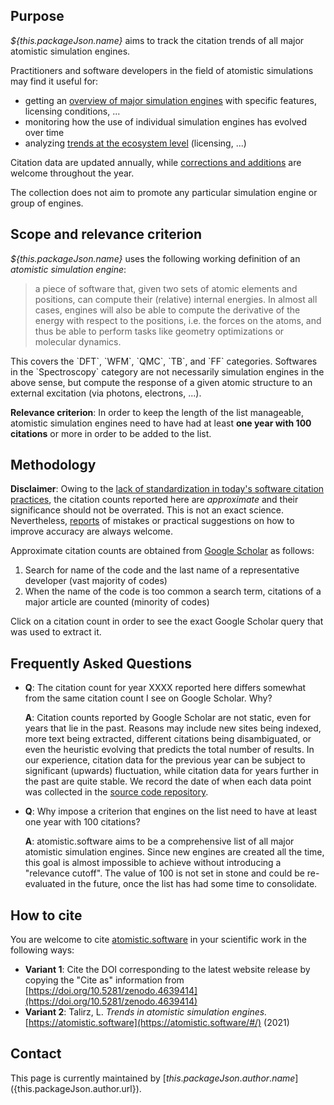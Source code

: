 ## Purpose

*${this.packageJson.name}* aims to track the citation trends of all major atomistic simulation engines.

Practitioners and software developers in the field of atomistic simulations may find it useful for:

 * getting an [overview of major simulation engines](#/table) with specific features, licensing conditions, ...
 * monitoring how the use of individual simulation engines has evolved over time
 * analyzing [trends at the ecosystem level](#/statistics) (licensing, ...)

Citation data are updated annually, while [corrections and additions](${this.packageJson.repository.url}#adding-a-simulation-engine) are welcome throughout the year.

The collection does not aim to promote any particular simulation engine or group of engines.

## Scope and relevance criterion

*${this.packageJson.name}* uses the following working definition of an *atomistic simulation engine*:

> a piece of software that, given two sets of atomic elements and positions, can compute their (relative) internal energies. 
> In almost all cases, engines will also be able to compute the derivative of the energy with respect to the positions, i.e. the forces on the atoms, and thus be able to perform tasks like geometry optimizations or molecular dynamics.

This covers the \`DFT\`, \`WFM\`, \`QMC\`, \`TB\`, and \`FF\` categories.
Softwares in the \`Spectroscopy\` category are not necessarily simulation engines in the above sense, but compute the response of a given atomic structure to an external excitation (via photons, electrons, ...).

**Relevance criterion**: In order to keep the length of the list manageable, atomistic simulation engines need to have had at least **one year with 100 citations** or more in order to be added to the list.

## Methodology

**Disclaimer**: Owing to the [lack of standardization in today's software citation practices](http://doi.org/10.5281/zenodo.4263762), the citation counts reported here are *approximate* and their significance should not be overrated.
This is not an exact science.
Nevertheless, [reports](${this.packageJson.repository.url}/issues) of mistakes or practical suggestions on how to improve accuracy are always welcome. 

Approximate citation counts are obtained from [Google Scholar](https://scholar.google.com/) as follows:

 1. Search for name of the code and the last name of a representative developer (vast majority of codes)
 1. When the name of the code is too common a search term, citations of a major article are counted (minority of codes)

Click on a citation count in order to see the exact Google Scholar query that was used to extract it.

## Frequently Asked Questions

 *  **Q**: The citation count for year XXXX reported here differs somewhat from the same citation count I see on Google Scholar. Why?

    **A**: Citation counts reported by Google Scholar are not static, even for years that lie in the past.
    Reasons may include new sites being indexed, more text being extracted, different citations being disambiguated, or even the heuristic evolving that predicts the total number of results.
    In our experience, citation data for the previous year can be subject to significant (upwards) fluctuation, while citation data for years further in the past are quite stable.
    We record the date of when each data point was collected in the [source code repository](${this.packageJson.repository.url}).

*  **Q**: Why impose a criterion that engines on the list need to have at least one year with 100 citations?

    **A**: atomistic.software aims to be a comprehensive list of all major atomistic simulation engines.
    Since new engines are created all the time, this goal is almost impossible to achieve without introducing a "relevance cutoff".
    The value of 100 is not set in stone and could be re-evaluated in the future, once the list has had some time to consolidate.

## How to cite

You are welcome to cite [atomistic.software](https://atomistic.software/#/) in your scientific work in the following ways:

* **Variant 1**: Cite the DOI corresponding to the latest website release by copying the "Cite as" information from [https://doi.org/10.5281/zenodo.4639414](https://doi.org/10.5281/zenodo.4639414)
* **Variant 2**: Talirz, L. *Trends in atomistic simulation engines.* [https://atomistic.software](https://atomistic.software/#/) (2021)

## Contact

This page is currently maintained by [${this.packageJson.author.name}](${this.packageJson.author.url}).